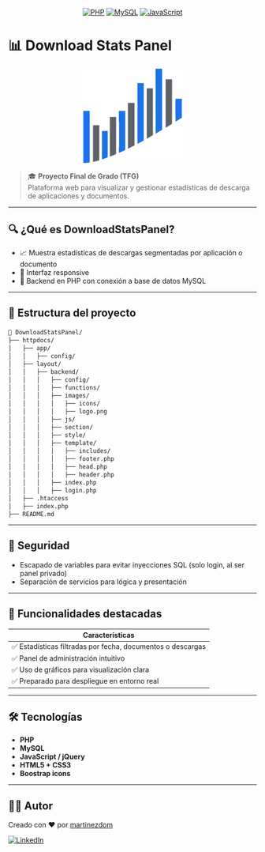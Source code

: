 <p align="center">
  <a href="#"><img alt="PHP" src="https://img.shields.io/badge/PHP-777BB4?style=for-the-badge&logo=php&logoColor=white"/></a>
  <a href="#"><img alt="MySQL" src="https://img.shields.io/badge/MySQL-4479A1?style=for-the-badge&logo=mysql&logoColor=white"/></a>
  <a href="#"><img alt="JavaScript" src="https://img.shields.io/badge/JavaScript-F7DF1E?style=for-the-badge&logo=javascript&logoColor=black"/></a>
</p>

# 📊 Download Stats Panel

<p align="center">
  <img src="https://github.com/martinezdom/DownloadStatsPanel/blob/main/httpdocs/layout/backend/images/logo.png?raw=true" alt="Logo" width="200"/>
</p>

> 🎓 **Proyecto Final de Grado (TFG)**  
> Plataforma web para visualizar y gestionar estadísticas de descarga de aplicaciones y documentos.

---

## 🔍 ¿Qué es DownloadStatsPanel?

- 📈 Muestra estadísticas de descargas segmentadas por aplicación o documento
- 🎨 Interfaz responsive
- 🧰 Backend en PHP con conexión a base de datos MySQL

---

## 🧩 Estructura del proyecto

```
📂 DownloadStatsPanel/
├── httpdocs/
│   ├── app/
│   │   ├── config/
│   ├── layout/
│   │   ├── backend/
│   │   │   ├── config/
│   │   │   ├── functions/
│   │   │   ├── images/
│   │   │   │   ├── icons/
│   │   │   │   ├── logo.png
│   │   │   ├── js/
│   │   │   ├── section/
│   │   │   ├── style/
│   │   │   ├── template/
│   │   │   │   ├── includes/
│   │   │   │   ├── footer.php
│   │   │   │   ├── head.php
│   │   │   │   ├── header.php
│   │   │   ├── index.php
│   │   │   ├── login.php
│   ├── .htaccess
│   ├── index.php
├── README.md
```

---

## 🔐 Seguridad

- Escapado de variables para evitar inyecciones SQL (solo login, al ser panel privado)
- Separación de servicios para lógica y presentación

---

## 🧠 Funcionalidades destacadas

| Características |
|----------------|
| ✅ Estadísticas filtradas por fecha, documentos o descargas |
| ✅ Panel de administración intuitivo |
| ✅ Uso de gráficos para visualización clara |
| ✅ Preparado para despliegue en entorno real |

---

## 🛠️ Tecnologías

- **PHP**
- **MySQL**
- **JavaScript / jQuery**
- **HTML5 + CSS3**
- **Boostrap icons**

---

## 👨‍💻 Autor

Creado con ❤️ por [martinezdom](https://github.com/martinezdom)

[![LinkedIn](https://img.shields.io/badge/LinkedIn-Miguel%20%C3%81ngel%20Mart%C3%ADnez-blue?style=for-the-badge&logo=linkedin)](https://www.linkedin.com/in/martinezdom)
